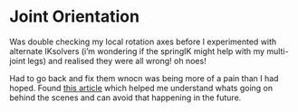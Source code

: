 <h1>Joint Orientation</h1>
<p>Was double checking my local rotation axes before I experimented with alternate IKsolvers (i&rsquo;m wondering if the springIK might help with my multi-joint legs) and realised they were all wrong! oh noes!</p>

<p>Had to go back and fix them wnocn was being more of a pain than I had hoped. Found <a href="http://www.riggingdojo.com/2014/10/03/everything-thought-knew-maya-joint-orient-wrong/">this article</a> which helped me understand whats going on behind the scenes and can avoid that happening in the future.</p>